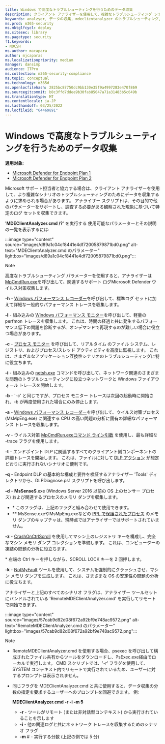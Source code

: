 ```yaml
---
title: Windows で高度なトラブルシューティングを行うためのデータ収集
description: クライアント アナライザーを使用して、複雑なトラブルシューティング シナリオのデータを収集する方法について説明します
keywords: analzyer, データの収集, mdeclientanalyzer のトラブルシューティング, 高度なトラブルシューティング
ms.prod: m365-security
ms.mktglfcycl: deploy
ms.sitesec: library
ms.pagetype: security
f1.keywords:
- NOCSH
ms.author: macapara
author: mjcaparas
ms.localizationpriority: medium
manager: dansimp
audience: ITPro
ms.collection: m365-security-compliance
ms.topic: conceptual
ms.technology: m365d
ms.openlocfilehash: 2825bc87750dc9bb130e35f9a4997283e470f869
ms.sourcegitcommit: b0c3ffd7ddee9b30fab85047a71a31483b5c649b
ms.translationtype: MT
ms.contentlocale: ja-JP
ms.lasthandoff: 03/25/2022
ms.locfileid: "64469891"
---
```

# <a name="data-collection-for-advanced-troubleshooting-on-windows"></a>Windows で高度なトラブルシューティングを行うためのデータ収集

**適用対象:**
- [Microsoft Defender for Endpoint Plan 1](https://go.microsoft.com/fwlink/p/?linkid=2154037)
- [Microsoft Defender for Endpoint Plan 2](https://go.microsoft.com/fwlink/p/?linkid=2154037)

Microsoft サポート担当者と協力する場合は、クライアント アナライザーを使用して、より複雑なシナリオのトラブルシューティングのためにデータを収集するように求められる場合があります。 アナライザー スクリプトは、その目的で他のパラメーターをサポートし、調査する必要がある観察された現象に基づいて特定のログ セットを収集できます。

'**MDEClientAnalyzer.cmd /?**' を実行する 使用可能なパラメーターとその説明の一覧を表示するには:

:::image type="content" source="images/d89a1c04cf8441e4df72005879871bd0.png" alt-text="MDEClientAnalyzer.cmd のパラメーター" lightbox="images/d89a1c04cf8441e4df72005879871bd0.png":::

> [!NOTE]
> 高度なトラブルシューティング パラメーターを使用すると、アナライザーは[MpCmdRun.exe](/microsoft-365/security/defender-endpoint/command-line-arguments-microsoft-defender-antivirus)を呼び出して、関連するサポート ログMicrosoft Defender ウイルス対策収集します。

**-h** - [Windows パフォーマンス レコーダー](/windows-hardware/test/wpt/wpr-command-line-options)を呼び出して、標準ログ セットに加えて詳細な一般的なパフォーマンス トレースを収集します。

**-l** - 組み込みの [Windows パフォーマンス モニター](/windows-server/remote/remote-desktop-services/rds-rdsh-performance-counters)を呼び出して、軽量の perfmon トレースを収集します。 これは、時間の経過と共に発生するパフォーマンス低下の問題を診断するが、オンデマンドで再現するのが難しい場合に役立つ場合があります。

**-c** - [プロセス モニター](/sysinternals/downloads/procmon) を呼び出して、リアルタイム のファイル システム、レジストリ、およびプロセス/スレッド アクティビティを高度に監視します。 これは、さまざまなアプリケーション互換性シナリオのトラブルシューティングに特に役立ちます。

**-i** - 組み込みの [netsh.exe](/windows/win32/winsock/netsh-exe) コマンドを呼び出して、ネットワーク関連のさまざまな問題のトラブルシューティングに役立つネットワークと Windows ファイアウォール トレースを開始します。

**-b** - '-c' と同じですが、プロセス モニター トレースは次回の起動時に開始され、-b が再度使用された場合にのみ停止します。

**-a** - [Windows パフォーマンス レコーダー](/windows-hardware/test/wpt/wpr-command-line-options)を呼び出して、ウイルス対策プロセス (MsMpEng.exe) に関連する CPU の高い問題の分析に固有の詳細なパフォーマンス トレースを収集します。

**-v** - ウイルス対策 [MpCmdRun.exeコマンド ライン引数](/windows/security/threat-protection/microsoft-defender-antivirus/command-line-arguments-microsoft-defender-antivirus) を使用し、最も詳細な -trace フラグを使用します。

**-t** - エンドポイント DLP に関連するすべてのクライアント側コンポーネントの詳細トレースを開始します。 これは、ファイルに対して [DLP アクション](/microsoft-365/compliance/endpoint-dlp-learn-about#endpoint-activities-you-can-monitor-and-take-action-on) が想定どおりに実行されないシナリオに便利です。

**-q** - Endpoint DLP の基本的な構成と要件を検証するアナライザー 'Tools' ディレクトリから、DLPDiagnose.ps1 スクリプトを呼び出します。

**-d** - **MsSenseS**.exe (Windows Server 2016 以前の OS 上のセンサー プロセス) および関連するプロセスのメモリ ダンプを収集します。

- \* このフラグは、上記のフラグと組み合わせて使用できます。
- \*\* MsSense.exeやMsMpEng.exeなどの [PPL で保護されたプロセス](/windows-hardware/drivers/install/early-launch-antimalware) のメモリ ダンプのキャプチャは、現時点ではアナライザーではサポートされていません。

**-z** - [CrashOnCtrlScroll](/windows-hardware/drivers/debugger/forcing-a-system-crash-from-the-keyboard) を使用してマシン上のレジストリ キーを構成し、完全なマシン メモリ ダンプ コレクションを準備します。 これは、コンピューターの凍結の問題の分析に役立ちます。

\* 右端の Ctrl キーを押しながら、SCROLL LOCK キーを 2 回押します。

**-k** - [NotMyFault](/sysinternals/downloads/notmyfault) ツールを使用して、システムを強制的にクラッシュさせ、マシン メモリ ダンプを生成します。 これは、さまざまな OS の安定性の問題の分析に役立ちます。

アナライザーと上記のすべてのシナリオ フラグは、アナライザー ツールセットにバンドルされている 'RemoteMDEClientAnalyzer.cmd' を実行してリモートで開始できます。

:::image type="content" source="images/57cab9d82d08f672a92bf9e748ac9572.png" alt-text="RemoteMDEClientAnalyzer.cmd のパラメーター" lightbox="images/57cab9d82d08f672a92bf9e748ac9572.png":::

> [!NOTE]
>
> - RemoteMDEClientAnalyzer.cmd を使用する場合、psexec を呼び出して構成されたファイル共有からツールをダウンロードし、PsExec.exe経由でローカルで実行します。
    CMD スクリプトでは、'-r' フラグを使用して、SYSTEM コンテキスト内でリモートで実行されているため、ユーザーに対するプロンプトは表示されません。
> - 同じフラグを MDEClientAnalyzer.cmd と共に使用すると、データ収集の分数の指定を要求するユーザーへのプロンプトを回避できます。 例:
>
>    **MDEClientAnalyzer.cmd -r -i -m 5**
>
>   - **-r** - ツールがリモート (または非対話型コンテキスト) から実行されていることを示します
>   - **-i** - 他の関連ログと共にネットワーク トレースを収集するためのシナリオ フラグ
>   - **-m** \# - 実行する分数 (上記の例では 5 分)
